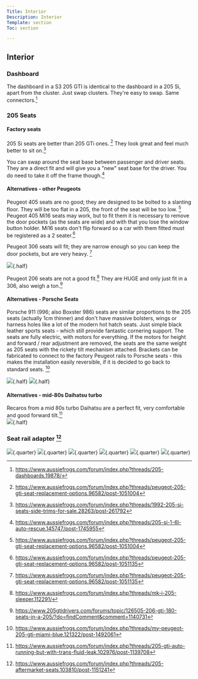 ```yaml
---
Title: Interior
Description: Interior
Template: section
Toc: section

---
```


## Interior

### Dashboard
The dashboard in a S3 205 GTI is identical to the dashboard in a 205 Si, apart from the cluster. Just swap clusters. They're easy to swap. Same connectors.[^10]

### 205 Seats

#### Factory seats
205 Si seats are better than 205 GTi ones. [^2] They look great and feel much better to sit on.[^7]     

You can swap around the seat base between passenger and driver seats. They are a direct fit and will give you a "new" seat base for the driver. You do need to take it off the frame though.[^9]

#### Alternatives - other Peugeots
Peugeot 405 seats are no good; they are designed to be bolted to a slanting floor. They will be too flat in a 205, the front of the seat will be too low. [^2]  Peugeot 405 Mi16 seats may work, but to fit them it is necessary to remove the door pockets (as the seats are wide) and with that you lose the window button holder. Mi16 seats don't flip forward so a car with them fitted must be registered as a 2 seater.[^3]   

Peugeot 306 seats will fit; they are narrow enough so you can keep the door pockets, but are very heavy. [^3]   

![](%assets_url%/peugeot306-seats.jpg){.half}

Peugeot 206 seats are not a good fit.[^5]  They are HUGE and only just fit in a 306, also weigh a ton.[^6]

#### Alternatives - Porsche Seats
Porsche 911 (996; also Boxster 986) seats are similar proportions to the 205 seats (actually 1cm thinner) and don't have massive bolsters, wings or harness holes like a lot of the modern hot hatch seats. Just simple black leather sports seats - which still provide fantastic cornering support. The seats are fully electric, with motors for everything. If the motors for height and forward / rear adjustment are removed, the seats are the same weight as 205 seats with the rickety tilt mechanism attached. Brackets can be fabricated to connect to the factory Peugeot rails to Porsche seats - this makes the installation easily reversible, if it is decided to go back to standard seats. [^1]   

![](%assets_url%/porsche-seats.jpg){.half}
![](%assets_url%/porsche-seat-brackets.jpg){.half}

#### Alternatives - mid-80s Daihatsu turbo
Recaros from a mid 80s turbo Daihatsu are a perfect fit, very comfortable and good forward tilt.[^8]   
![](%assets_url%/daihatsu-seats.jpg){.half}

### Seat rail adapter [^4]

![](%assets_url%/seat-rail-adapter/seat-rail-adapter-1.jpg){.quarter} ![](%assets_url%/seat-rail-adapter/seat-rail-adapter-2.jpg){.quarter} ![](%assets_url%/seat-rail-adapter/seat-rail-adapter-3.jpg){.quarter} ![](%assets_url%/seat-rail-adapter/seat-rail-adapter-4.jpg){.quarter} ![](%assets_url%/seat-rail-adapter/seat-rail-adapter-5.jpg){.quarter} ![](%assets_url%/seat-rail-adapter/seat-rail-adapter-6.jpg){.quarter}


[^1]: https://www.aussiefrogs.com/forum/index.php?threads/my-peugeot-205-gti-miami-blue.121322/post-1492061
[^2]: https://www.aussiefrogs.com/forum/index.php?threads/peugeot-205-gti-seat-replacement-options.96582/post-1051004
[^3]: https://www.aussiefrogs.com/forum/index.php?threads/peugeot-205-gti-seat-replacement-options.96582/post-1051135
[^4]: https://www.aussiefrogs.com/forum/index.php?threads/205-aftermarket-seats.103810/post-1151241
[^5]: https://www.aussiefrogs.com/forum/index.php?threads/mk-i-205-sleeper.112291/
[^6]: https://www.205gtidrivers.com/forums/topic/126505-206-gti-180-seats-in-a-205/?do=findComment&comment=1140731
[^7]: https://www.aussiefrogs.com/forum/index.php?threads/1992-205-si-seats-side-trims-for-sale.28263/post-261792
[^8]: https://www.aussiefrogs.com/forum/index.php?threads/205-gti-auto-running-but-with-trans-fluid-leak.102976/post-1139708
[^9]: https://www.aussiefrogs.com/forum/index.php?threads/205-si-1-6l-auto-rescue.145747/post-1745955
[^10]: https://www.aussiefrogs.com/forum/index.php?threads/205-dashboards.19878/
